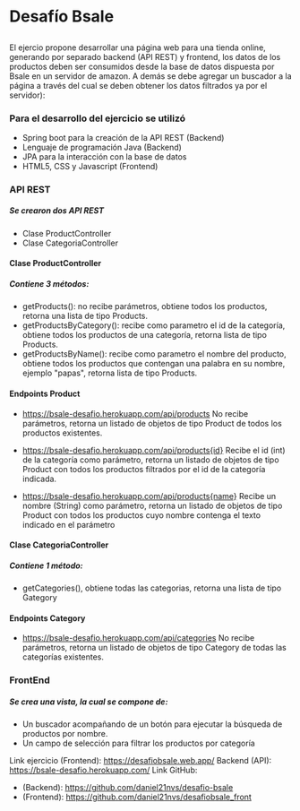 # Desafío Bsale
## 

 El ejercio propone desarrollar una página web para una tienda online, generando por separado backend (API REST) y frontend, los datos de los productos deben ser consumidos desde la base de datos dispuesta por Bsale en un servidor de amazon. A demás se debe agregar un buscador a la página a través del cual se deben obtener los datos filtrados ya por el servidor):

### Para el desarrollo del ejercicio se utilizó
- Spring boot para la creación de la API REST (Backend)
- Lenguaje de programación Java (Backend)
- JPA para la interacción con la base de datos
- HTML5, CSS y Javascript (Frontend)


### API REST

##### Se crearon dos API REST

- Clase ProductController
- Clase CategoriaController

#### Clase ProductController

##### Contiene 3 métodos:

- getProducts(): no recibe parámetros, obtiene todos los productos, retorna una lista de tipo Products.
- getProductsByCategory(): recibe como parametro el id de la categoría, obtiene todos los productos de una categoría, retorna lista de tipo Products.
- getProductsByName(): recibe como parametro el nombre del producto, obtiene todos los productos que contengan una palabra en su nombre, ejemplo "papas", retorna lista de tipo Products.

#### Endpoints Product
- https://bsale-desafio.herokuapp.com/api/products
No recibe parámetros, retorna un listado de objetos de tipo Product de todos los productos existentes.

- https://bsale-desafio.herokuapp.com/api/products{id}
Recibe el id (int) de la categoría como parámetro, retorna un listado de objetos de tipo Product con todos los productos filtrados por el id de la categoría indicada.

- https://bsale-desafio.herokuapp.com/api/products{name}
Recibe un nombre (String) como parámetro, retorna un listado de objetos de tipo Product con todos los productos cuyo nombre contenga el texto indicado en el parámetro 

#### Clase CategoriaController

##### Contiene 1 método:

- getCategories(), obtiene todas las categorias, retorna una lista de tipo Gategory

#### Endpoints Category
- https://bsale-desafio.herokuapp.com/api/categories
No recibe parámetros, retorna un listado de objetos de tipo Category de todas las categorías existentes.

### FrontEnd

##### Se crea una vista, la cual se compone de:

- Un buscador acompañando de un botón para ejecutar la búsqueda de productos por nombre.
- Un campo de selección para filtrar los productos por categoría

Link ejercicio (Frontend): https://desafiobsale.web.app/
Backend (API): https://bsale-desafio.herokuapp.com/
Link GitHub:
- (Backend): https://github.com/daniel21nvs/desafio-bsale
- (Frontend): https://github.com/daniel21nvs/desafiobsale_front

